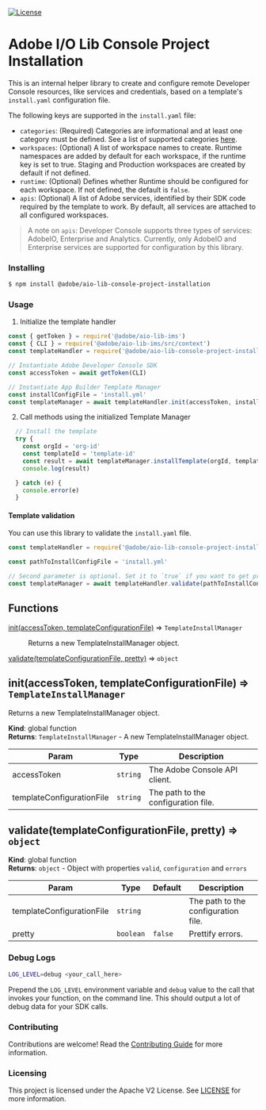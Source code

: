 <!--
Copyright 2022 Adobe. All rights reserved.
This file is licensed to you under the Apache License, Version 2.0 (the "License");
you may not use this file except in compliance with the License. You may obtain a copy
of the License at http://www.apache.org/licenses/LICENSE-2.0

Unless required by applicable law or agreed to in writing, software distributed under
the License is distributed on an "AS IS" BASIS, WITHOUT WARRANTIES OR REPRESENTATIONS
OF ANY KIND, either express or implied. See the License for the specific language
governing permissions and limitations under the License.
-->

[![License](https://img.shields.io/badge/License-Apache%202.0-blue.svg)](https://opensource.org/licenses/Apache-2.0)

# Adobe I/O Lib Console Project Installation

This is an internal helper library to create and configure remote Developer Console resources, like services and credentials, based on a template's `install.yaml` configuration file.

The following keys are supported in the `install.yaml` file:

- `categories`: (Required) Categories are informational and at least one category must be defined. See a list of supported categories [here](https://git.corp.adobe.com/CNA/aio-template-support/blob/main/categories.json).
- `workspaces`: (Optional) A list of workspace names to create. Runtime namespaces are added by default for each workspace, if the runtime key is set to true. Staging and Production workspaces are created by default if not defined.
- `runtime`: (Optional) Defines whether Runtime should be configured for each workspace. If not defined, the default is `false`.
- `apis`: (Optional) A list of Adobe services, identified by their SDK code required by the template to work. By default, all services are attached to all configured workspaces.

> A note on `apis`:
> Developer Console supports three types of services: AdobeIO, Enterprise and Analytics.
> Currently, only AdobeIO and Enterprise services are supported for configuration by this library.

### Installing

```bash
$ npm install @adobe/aio-lib-console-project-installation
```

### Usage
1) Initialize the template handler

```javascript
const { getToken } = require('@adobe/aio-lib-ims')
const { CLI } = require('@adobe/aio-lib-ims/src/context')
const templateHandler = require('@adobe/aio-lib-console-project-installation')

// Instantiate Adobe Developer Console SDK
const accessToken = await getToken(CLI)

// Instantiate App Builder Template Manager
const installConfigFile = 'install.yml'
const templateManager = await templateHandler.init(accessToken, installConfigFile)
```

2) Call methods using the initialized Template Manager

```javascript
  // Install the template
  try {
    const orgId = 'org-id'
    const templateId = 'template-id'
    const result = await templateManager.installTemplate(orgId, templateId)
    console.log(result)

  } catch (e) {
    console.error(e)
  }
```

#### Template validation
You can use this library to validate the `install.yaml` file.
```javascript
const templateHandler = require('@adobe/aio-lib-console-project-installation')

const pathToInstallConfigFile = 'install.yml'

// Second parameter is optional. Set it to `true` if you want to get prettified errors.
const templateManager = await templateHandler.validate(pathToInstallConfigFile, true)
```

## Functions

<dl>
<dt><a href="#init">init(accessToken, templateConfigurationFile)</a> ⇒ <code>TemplateInstallManager</code></dt>
<dd><p>Returns a new TemplateInstallManager object.</p>
</dd>
<dt><a href="#validate">validate(templateConfigurationFile, pretty)</a> ⇒ <code>object</code></dt>
<dd></dd>
</dl>

<a name="init"></a>

## init(accessToken, templateConfigurationFile) ⇒ <code>TemplateInstallManager</code>
Returns a new TemplateInstallManager object.

**Kind**: global function  
**Returns**: <code>TemplateInstallManager</code> - A new TemplateInstallManager object.  

| Param | Type | Description |
| --- | --- | --- |
| accessToken | <code>string</code> | The Adobe Console API client. |
| templateConfigurationFile | <code>string</code> | The path to the configuration file. |

<a name="validate"></a>

## validate(templateConfigurationFile, pretty) ⇒ <code>object</code>
**Kind**: global function  
**Returns**: <code>object</code> - Object with properties `valid`, `configuration` and `errors`  

| Param | Type | Default | Description |
| --- | --- | --- | --- |
| templateConfigurationFile | <code>string</code> |  | The path to the configuration file. |
| pretty | <code>boolean</code> | <code>false</code> | Prettify errors. |

### Debug Logs

```bash
LOG_LEVEL=debug <your_call_here>
```

Prepend the `LOG_LEVEL` environment variable and `debug` value to the call that invokes your function, on the command line. This should output a lot of debug data for your SDK calls.

### Contributing

Contributions are welcome! Read the [Contributing Guide](./.github/CONTRIBUTING.md) for more information.

### Licensing

This project is licensed under the Apache V2 License. See [LICENSE](LICENSE) for more information.
